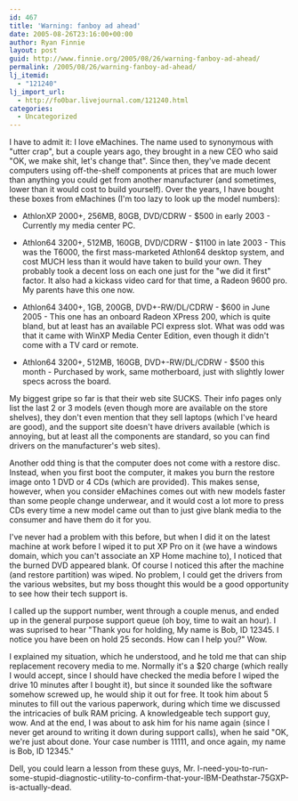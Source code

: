 ```yaml
---
id: 467
title: 'Warning: fanboy ad ahead'
date: 2005-08-26T23:16:00+00:00
author: Ryan Finnie
layout: post
guid: http://www.finnie.org/2005/08/26/warning-fanboy-ad-ahead/
permalink: /2005/08/26/warning-fanboy-ad-ahead/
lj_itemid:
  - "121240"
lj_import_url:
  - http://fo0bar.livejournal.com/121240.html
categories:
  - Uncategorized
---
```

I have to admit it: I love eMachines. The name used to synonymous with "utter crap", but a couple years ago, they brought in a new CEO who said "OK, we make shit, let's change that". Since then, they've made decent computers using off-the-shelf components at prices that are much lower than anything you could get from another manufacturer (and sometimes, lower than it would cost to build yourself). Over the years, I have bought these boxes from eMachines (I'm too lazy to look up the model numbers):

* AthlonXP 2000+, 256MB, 80GB, DVD/CDRW - $500 in early 2003 - Currently my media center PC.
  
* Athlon64 3200+, 512MB, 160GB, DVD/CDRW - $1100 in late 2003 - This was the T6000, the first mass-marketed Athlon64 desktop system, and cost MUCH less than it would have taken to build your own. They probably took a decent loss on each one just for the "we did it first" factor. It also had a kickass video card for that time, a Radeon 9600 pro. My parents have this one now.
  
* Athlon64 3400+, 1GB, 200GB, DVD+-RW/DL/CDRW - $600 in June 2005 - This one has an onboard Radeon XPress 200, which is quite bland, but at least has an available PCI express slot. What was odd was that it came with WinXP Media Center Edition, even though it didn't come with a TV card or remote.
  
* Athlon64 3200+, 512MB, 160GB, DVD+-RW/DL/CDRW - $500 this month - Purchased by work, same motherboard, just with slightly lower specs across the board.

My biggest gripe so far is that their web site SUCKS. Their info pages only list the last 2 or 3 models (even though more are available on the store shelves), they don't even mention that they sell laptops (which I've heard are good), and the support site doesn't have drivers available (which is annoying, but at least all the components are standard, so you can find drivers on the manufacturer's web sites).

Another odd thing is that the computer does not come with a restore disc. Instead, when you first boot the computer, it makes you burn the restore image onto 1 DVD or 4 CDs (which are provided). This makes sense, however, when you consider eMachines comes out with new models faster than some people change underwear, and it would cost a lot more to press CDs every time a new model came out than to just give blank media to the consumer and have them do it for you.

I've never had a problem with this before, but when I did it on the latest machine at work before I wiped it to put XP Pro on it (we have a windows domain, which you can't associate an XP Home machine to), I noticed that the burned DVD appeared blank. Of course I noticed this after the machine (and restore partition) was wiped. No problem, I could get the drivers from the various websites, but my boss thought this would be a good opportunity to see how their tech support is.

I called up the support number, went through a couple menus, and ended up in the general purpose support queue (oh boy, time to wait an hour). I was suprised to hear "Thank you for holding, My name is Bob, ID 12345. I notice you have been on hold 25 seconds. How can I help you?" Wow.

I explained my situation, which he understood, and he told me that can ship replacement recovery media to me. Normally it's a $20 charge (which really I would accept, since I should have checked the media before I wiped the drive 10 minutes after I bought it), but since it sounded like the software somehow screwed up, he would ship it out for free. It took him about 5 minutes to fill out the various paperwork, during which time we discussed the intricacies of bulk RAM pricing. A knowledgeable tech support guy, wow. And at the end, I was about to ask him for his name again (since I never get around to writing it down during support calls), when he said "OK, we're just about done. Your case number is 11111, and once again, my name is Bob, ID 12345."

Dell, you could learn a lesson from these guys, Mr. I-need-you-to-run-some-stupid-diagnostic-utility-to-confirm-that-your-IBM-Deathstar-75GXP-is-actually-dead.
